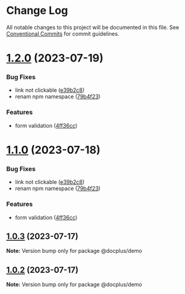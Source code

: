 # Change Log

All notable changes to this project will be documented in this file.
See [Conventional Commits](https://conventionalcommits.org) for commit guidelines.

# [1.2.0](https://github.com/HMarzban/extension-hyperlink/compare/v1.0.4...v1.2.0) (2023-07-19)


### Bug Fixes

* link not clickable ([e39b2c8](https://github.com/HMarzban/extension-hyperlink/commit/e39b2c87d3c7e13d0bd2edf4363ef121e2d50797))
* renam npm namespace ([79b4f23](https://github.com/HMarzban/extension-hyperlink/commit/79b4f235558440dc2717760c8bcb6bf5f55a0e80))


### Features

* form validation ([4ff36cc](https://github.com/HMarzban/extension-hyperlink/commit/4ff36cc5c0a3557cff46d409f8e5adbdd7aba5da))





# [1.1.0](https://github.com/HMarzban/extension-hyperlink/compare/v1.0.4...v1.1.0) (2023-07-18)


### Bug Fixes

* link not clickable ([e39b2c8](https://github.com/HMarzban/extension-hyperlink/commit/e39b2c87d3c7e13d0bd2edf4363ef121e2d50797))
* renam npm namespace ([79b4f23](https://github.com/HMarzban/extension-hyperlink/commit/79b4f235558440dc2717760c8bcb6bf5f55a0e80))


### Features

* form validation ([4ff36cc](https://github.com/HMarzban/extension-hyperlink/commit/4ff36cc5c0a3557cff46d409f8e5adbdd7aba5da))





## [1.0.3](https://github.com/HMarzban/extension-hyperlink/compare/v1.0.1...v1.0.3) (2023-07-17)

**Note:** Version bump only for package @docplus/demo





## [1.0.2](https://github.com/HMarzban/extension-hyperlink/compare/v1.0.1...v1.0.2) (2023-07-17)

**Note:** Version bump only for package @docplus/demo
